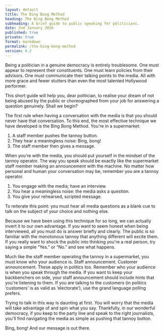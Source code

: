 ```yaml
---
layout: default
title: The Bing Bong Method
heading: The Bing Bong Method
subheading: A brief guide to public speaking for politicians.
date: 2nd January 2016
published: true
private: true
format: markdown
permalink: /the-bing-bong-method
version: 0.2
---
```


Being a politician in a genuine democracy is entirely troublesome. One must appear to represent their constituents. One must learn policies from their advisors. One must communicate their talking points to the media. All with more grace and fewer stutters than even the most talented Hollywood performer.

This short guide will help you, dear politician, to realise your dream of not being abused by the public or choreographed from your job for answering a question genuinely. Shall we begin?

The first rule when having a conversation with the media is that you should never have that conversation. To this end, the most effective technique we have developed is the Bing Bong Method. You're in a supermarket:

1. A staff member pushes the tannoy button.
2. They hear a meaningless noise: Bing, bong!
3. The staff member then gives a message.

When you're with the media, you should put yourself in the mindset of the tannoy operator. The way you speak should be exactly like the supermarket staff member making an announcement with the machine. No matter how personal and human your conversation may be, remember you are a tannoy operator.

1. You engage with the media; have an interview.
2. You hear a meaningless noise: the media asks a question.
3. You give your rehearsed, scripted message.

To reiterate this point: you must hear all media questions as a blank cue to talk on the subject of your choice and nothing else.

Because we have been using this technique for so long, we can actually invert it to our own advantage. If you want to seem  honest when being interviewed, all you must do is answer briefly and clearly. The public is so familiar with the monotonous tannoy that anything different will excite them. If you really want to shock the public into thinking you're a real person, try saying a simple “Yes.” or “No.” and see what happens.

Much like the staff member operating the tannoy in a supermarket, you must know who your audience is. Staff announcement. Customer announcement. These apply in politics too. Remember who your audience is when you speak through the media. If you want to keep your backbenchers on side, your staff announcement should include hints that you're listening to them. If you are talking to the customers (in politics ‘customers’ is as valid as ‘electorate’), use the grand language polling prefers.

Trying to talk in this way is daunting at first. You will worry that the media will take advantage of and spin what you say. Thankfully, in our wonderful democracy, if you keep to the party line and speak to the right journalists, you'll find navigating the media as simple as pushing that tannoy button.

Bing, bong! And our message is out there.

<!--

PREVIOUS DRAFT:

## The First Rule

The first rule of this guide is to never say anything of substance. A core skill of enacting this is to reduce any probing questions regarding implementation and details – the 'how' – of policies back to simplistic and friendly descriptions of them – the 'what'.

For the majority of questions, your talking points will guide you. In order to use a talking point without seeming to stray away from the question it is necessary to extract a single detail of the question and use it to flow from the question into your talking point.

For example, if you are asked:

>This decision by the union is one which has affected many schools. You're a parent yourself. Have you and your family personally been affected by the decision to strike and are your children seeing a difference at their school?

This question is clearly malicious. Your children don't go to that indigent state school which the unions are targeting so any mention of your own children or the effect on you personally will result in you being questioned further and attacked. The key point to pick up on here would be the idea of 'parents'. You might say:

>I think parents up and down the country will be feeling the effects of this action by the union, and for those parents I can only sincerely encourage both parties to get back round the negotiating table and... [insert further talking points here].

This main rule will help you avoid most questions, but when an interviewer is intent on asking about facts and figures you will need even more ways to shake them off and get back to what you want to say – what you need to say to keep your job.

## “Evidence shows that...”

When you're speaking in public, ensure you do not commit yourself to any specifics, details or ideas. Commit yourself to certain unsourced evidence which you can later claim to be at fault. For example, when talking about the consequences of there being no GPs open at the weekend, one should say:

>I think there is evidence that shows if you are admitted – if you need something serious done, an operation – at the weekend then your chances of survival can be less.

This means that one never has to have a full or reasoned view on a topic because as long as you can find a single piece of evidence to support your misinformation, your statement will hold true. Blaming the evidence you were supplied is a simple way to avoid the horror of having to be responsible when informing the public.

In Parliament, MPs have this down to a near-mastered art. At the dispatch box, the Government and Opposition can cheerily run off completely contradictory sets of evidence and not worry about their accuracy. “You reduced spending for X,” the Opposition cry, evidence in hand. “I think you'll find we're increasing it!” the Government retort, waving evidence back confidently. Both sit back down comfortably behind their thick binders, themselves unsure if they are correct about the matter.

There is always evidence to support your point – never fear!

## “_X_ said that...”

Another delightfully effective way to protect yourself from needing a concrete view is to refer to someone else's. There are two ways to do this: one is a agree with the view of an ally who has previously spoken; the other is to disagree with the view of an opponent.

In order to make talking points less obvious, it's important to refer to other people. For example, you might say:

>And that's why I think it's so important that we support the Chancellor when he says moving to a high pay, low tax, lower welfare economy and having a strong economy are the most important factors in protecting [insert literally anything here].

This makes the response seem much more like a quote than a restating of party talking points. Additionally, it moves the focus of questioning away from you to the person you have quoted. This particular technique links to the following one very well.

Using this as a way to highlight your opposition's policies' flaws can also be effective. For example, if asked about your policy on child benefit, you could say:

>Well I can tell you what my policy would not be: it would not be to take child benefit, a vital life line, away from the poorest families across the country. It would not be to target the poorest in society and balance the books on their backs, which the Chancellor seems so set on doing with his tax credit cuts.



## “You'd have to ask _X_...”

Once you have brought the line of questioning away from yourself, you can often find it easier to deflect questions colleagues, experts or ministers. If in any way you can relate a question to someone else, you can name that person and pass the question to them. Of course if that person isn't available to comment that's even better.

As an example, if you were asked about the government's Draft Communications Data Bill and had no talking points on the matter, you might say:

>I'm sure you know the Home Secretary has been doing a thorough job of negotiating this issue and introducing this Bill. You'd really have to ask her about the specific details of how the Bill is proceeding through the House and I'm sure she would welcome an interview to share its progress.

This can also be used as a powerful sarcastic response when criticising your opposition. For example, if asked what you thought about the comments _X_ made about _Y_:

>I'm afraid I haven't discussed or seen in detail _X_'s position on this. You would have to ask _X_ directly about _X_'s thoughts on _Y_ to clarify the matter with them and discuss that view.

Identically to the first example, you say very little about the real issue. All you reveal is that the journalist should be talking to someone else about this issue and you have nothing to say. These hints are usually picked up on and the interviewer will move on to a question for which you have talking points or probe further.

If asked again “Yes, but what do you personally think about the criticisms in terms of liberty and freedom of speech the Bill has faced?” it is very easy to follow the same response:

>As I said, the Home Secretary has been doing a thorough job of negotiating this issue and introducing this Bill. You'd really...

As long as you can answer confidently and combine this with other techniques, you can appear to be rather consistent, informed and authoritative by answering in this way – somehow the audience will often fall for that facade.

## “The real question is...”

When you're facing a particularly impolite interviewer who insists on asking in-depth questions, it is always important to have a way out. When discussions get detailed, take a step back – back to your talking points. The classic phrasing of this technique is: "The real question is [insert question which is not the real question here]."

Some of our talented linguists have developed new variations of this to provide some diversity in your speeches. There are two other effective forms. "What the good people really want to know is..." is effective when talking about an emotive topic. It's a good way to redirect to public opinion and away from solid facts.

"If we stand back and look at the big picture..." is the perfect statement to return to higher level discussions which better suit your talking points. Similarly to the 'good people' version, this also returns to the simpler thoughts in the minds of the general public.

## “The wording of that question...”

attack the question

## “I'll get to that question if you let me finish...”

## Appendix A: Useful Phrases

**“I think it is right that...”**

This phrase is extremely useful for convincing the audience that there is a moral consideration in what you are saying. It also performs well in suggesting ambiguity when read back in a different tone. In focus groups, this performs particularly well on issues regarding the NHS and welfare (when issues are complicated but you want to seem moral).

**“Let me be clear...”**

The fact of the matter is that politics is a game. -->
